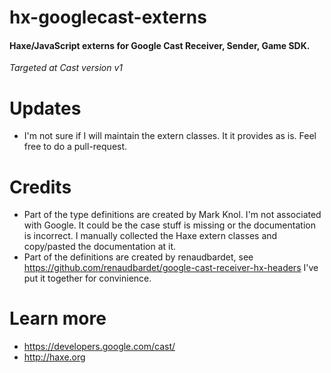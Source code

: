 # hx-googlecast-externs
#### Haxe/JavaScript externs for Google Cast Receiver, Sender, Game SDK.

_Targeted at Cast version v1_

# Updates
 * I'm not sure if I will maintain the extern classes. It it provides as is. Feel free to do a pull-request.

# Credits
 * Part of the type definitions are created by Mark Knol. I'm not associated with Google. It could be the case stuff is missing or the documentation is incorrect. I manually collected the Haxe extern classes and copy/pasted the documentation at it.
 * Part of the definitions are created by renaudbardet, see https://github.com/renaudbardet/google-cast-receiver-hx-headers I've put it together for convinience.

# Learn more
 * https://developers.google.com/cast/
 * http://haxe.org
